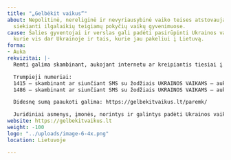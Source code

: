 ```yaml
---
title: "„Gelbėkit vaikus“"
about: Nepolitinė, nereliginė ir nevyriausybinė vaiko teises atstovaujanti organizacija,
  siekianti ilgalaikių teigiamų pokyčių vaikų gyvenimuose.
cause: Šalies gyventojai ir verslas gali padėti pasirūpinti Ukrainos vaikais – tais,
  kurie vis dar Ukrainoje ir tais, kurie jau pakeliui į Lietuvą.
forma:
- Auka
rekvizitai: |-
  Remti galima skambinant, aukojant internetu ar kreipiantis tiesiai į „Gelbėkit vaikus“.

  Trumpieji numeriai:
  1415 – skambinant ar siunčiant SMS su žodžiais UKRAINOS VAIKAMS – auka 10 eurų
  1486 – skambinant ar siunčiant SMS su žodžiais UKRAINOS VAIKAMS – auka 3 eurai

  Didesnę sumą paaukoti galima: https://gelbekitvaikus.lt/paremk/

  Juridiniai asmenys, įmonės, norintys ir galintys padėti Ukrainos vaikams bei į Lietuvą atvyksiančių pabėgėlių šeimoms kviečiami susisiekti organizacijos „Gelbėkit vaikus“ telefono numeriu +370 607 84 249 arba el. paštu simona.uleckiene@savethechildren.org"
website: https://gelbekitvaikus.lt
weight: -100
logo: "../uploads/image-6-4x.png"
location: Lietuvoje

---
```

